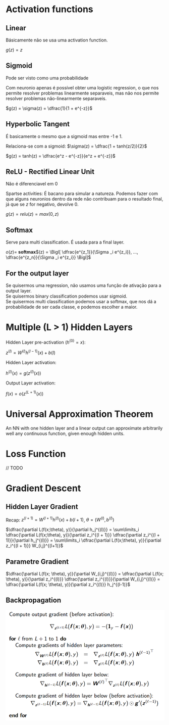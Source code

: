 # Activation functions

## Linear

Básicamente não se usa uma activation function.

$g(z) = z$

## Sigmoid

Pode ser visto como uma probabilidade

Com neuronio apenas é possível obter uma logistic regression, o que nos permite resolver problemas linearmente separaveis, mas não nos permite resolver problemas não-linearmente separaveis.

$g(z) = \sigma(z) = \dfrac{1}{1 + e^{-z}}$

## Hyperbolic Tangent

É basicamente o mesmo que a sigmoid mas entre -1 e 1.

Relaciona-se com a sigmoid: $\sigma(z) = \dfrac{1 + tanh(z/2)}{2}$

$g(z) = tanh(z) = \dfrac{e^z - e^{-z}}{e^z + e^{-z}}$ 

## ReLU - Rectified Linear Unit 

Não é diferenciavel em 0

Spartse activities: É bacano para simular a natureza. Podemos fazer com que alguns neuronios dentro da rede não contribuam para o resultado final, já que se $z$ for negativo, devolve 0.

$g(z) = relu(z) = max(0, z)$

## Softmax

Serve para multi classification. É usada para a final layer.

$o(z) =$ **softmax**$(z) = \Bigl[ \dfrac{e^{z_1}}{\Sigma _i e^{z_i}}, ..., \dfrac{e^{z_n}}{\Sigma _i e^{z_i}} \Bigl]$

## For the output layer

Se quisermos uma regression, não usamos uma função de ativação para a output layer.<br>
Se quisermos binary classification podemos usar sigmoid.<br>
Se quisermos multi classification podemos usar a softmax, que nos dá a probabilidade de ser cada classe, e podemos escolher a maior.

# Multiple (L > 1) Hidden Layers

Hidden Layer pre-activation ($h^{(0)} = x$):

$z^{(l)} = W^{(l)}h^{(l-1)}(x) + b(l)$

Hidden Layer activation:

$h^{(l)}(x) = g(z^{(l)}(x))$

Output Layer activation:

$f(x) = o(z^{(L + 1)}(x))$

# Universal Approximation Theorem

An NN with one hidden layer and a linear output can approximate arbitrarily well any continuous function, given enough hidden units.

# Loss Function

// TODO

# Gradient Descent

## Hidden Layer Gradient

Recap: $z^{(l+1)} = W^{(l+1)}h^{(l)}(x) + b(l+1)$, $\theta = (W^{(l)}, b^{(l)})$

$\dfrac{\partial L(f(x;\theta), y)}{\partial h_j^{(l)}} = \sum\limits_i \dfrac{\partial L(f(x;\theta), y)}{\partial z_i^{(l + 1)}} \dfrac{\partial z_i^{(l + 1)}}{\partial h_j^{(l)}} = \sum\limits_i \dfrac{\partial L(f(x;\theta), y)}{\partial z_i^{(l + 1)}} W_{i,j}^{(l+1)}$

## Parametre Gradient

$\dfrac{\partial L(f(x; \theta), y)}{\partial W_{i,j}^{(l)}} = \dfrac{\partial L(f(x; \theta), y)}{\partial z_i^{(l)}} \dfrac{\partial z_i^{(l)}}{\partial W_{i,j}^{(l)}} = \dfrac{\partial L(f(x; \theta), y)}{\partial z_i^{(l)}} h_j^{(l-1)}$

## Backpropagation

<img src="Imagens/T4 Backpropagation.png">